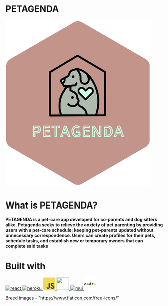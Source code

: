 # PETAGENDA

![PETAGENDAlogo](./public/petagenda-logo-v1.png)

# What is PETAGENDA?

**PETAGENDA is a pet-care app developed for co-parents and dog sitters alike. Petagenda seeks to relieve the anxiety of pet parenting by providing users with a pet-care schedule;  keeping pet-parents updated without unnecessary correspondence. Users can create profiles for their pets, schedule tasks, and establish new or temporary owners  that can complete said tasks**

# Built with 

<p align="left"><a href="https://legacy.reactjs.org/docs/getting-started.html" target="_blank" rel="noreferrer"> <img src="https://cdn.cdnlogo.com/logos/r/85/react.svg" alt="react" width="40" height="40"/> </a> <a href="https://heroku.com" target="_blank" rel="noreferrer"> <img src="https://www.vectorlogo.zone/logos/heroku/heroku-icon.svg" alt="heroku" width="40" height="40"/> </a> <a href="https://developer.mozilla.org/en-US/docs/Web/JavaScript" target="_blank" rel="noreferrer"> <img src="https://raw.githubusercontent.com/devicons/devicon/master/icons/javascript/javascript-original.svg" alt="javascript" width="40" height="40"/> </a> <a href="https://developer.mozilla.org/en-US/docs/Web/CSS" target="_blank" rel="noreferrer"> <img src="https://img.freepik.com/free-icon/css_318-698167.jpg alt="css" width="40" height="40"/> </a> <a href="https://mui.com/" target="_blank" rel="noreferrer"> <img src="https://mui.com/static/logo.png" alt="mui" width="40" height="40"/> </a> <a href="https://nodejs.org" target="_blank" rel="noreferrer"> <img src="https://raw.githubusercontent.com/devicons/devicon/master/icons/nodejs/nodejs-original-wordmark.svg" alt="nodejs" width="40" height="40"/> </a> </p>


Breed images - "https://www.flaticon.com/free-icons/"
